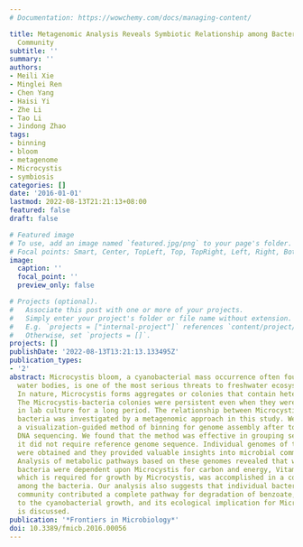 ```yaml
---
# Documentation: https://wowchemy.com/docs/managing-content/

title: Metagenomic Analysis Reveals Symbiotic Relationship among Bacteria in Microcystis-Dominated
  Community
subtitle: ''
summary: ''
authors:
- Meili Xie
- Minglei Ren
- Chen Yang
- Haisi Yi
- Zhe Li
- Tao Li
- Jindong Zhao
tags:
- binning
- bloom
- metagenome
- Microcystis
- symbiosis
categories: []
date: '2016-01-01'
lastmod: 2022-08-13T21:21:13+08:00
featured: false
draft: false

# Featured image
# To use, add an image named `featured.jpg/png` to your page's folder.
# Focal points: Smart, Center, TopLeft, Top, TopRight, Left, Right, BottomLeft, Bottom, BottomRight.
image:
  caption: ''
  focal_point: ''
  preview_only: false

# Projects (optional).
#   Associate this post with one or more of your projects.
#   Simply enter your project's folder or file name without extension.
#   E.g. `projects = ["internal-project"]` references `content/project/deep-learning/index.md`.
#   Otherwise, set `projects = []`.
projects: []
publishDate: '2022-08-13T13:21:13.133495Z'
publication_types:
- '2'
abstract: Microcystis bloom, a cyanobacterial mass occurrence often found in eutrophicated
  water bodies, is one of the most serious threats to freshwater ecosystems worldwide.
  In nature, Microcystis forms aggregates or colonies that contain heterotrophic bacteria.
  The Microcystis-bacteria colonies were persistent even when they were maintained
  in lab culture for a long period. The relationship between Microcystis and the associated
  bacteria was investigated by a metagenomic approach in this study. We developed
  a visualization-guided method of binning for genome assembly after total colony
  DNA sequencing. We found that the method was effective in grouping sequences and
  it did not require reference genome sequence. Individual genomes of the colony bacteria
  were obtained and they provided valuable insights into microbial community structures.
  Analysis of metabolic pathways based on these genomes revealed that while all heterotrophic
  bacteria were dependent upon Microcystis for carbon and energy, Vitamin B12 biosynthesis,
  which is required for growth by Microcystis, was accomplished in a cooperative fashion
  among the bacteria. Our analysis also suggests that individual bacteria in the colony
  community contributed a complete pathway for degradation of benzoate, which is inhibitory
  to the cyanobacterial growth, and its ecological implication for Microcystis bloom
  is discussed.
publication: '*Frontiers in Microbiology*'
doi: 10.3389/fmicb.2016.00056
---
```

